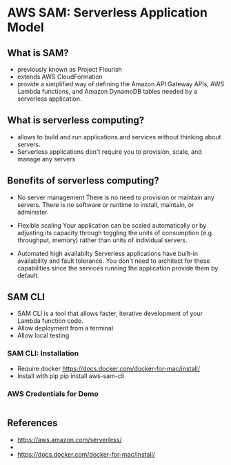 # AWS SAM: Serverless Application Model

## What is SAM?
 - previously known as Project Flourish
 - extends AWS CloudFormation 
 - provide a simplified way of defining the Amazon API Gateway APIs, AWS Lambda functions, and Amazon DynamoDB tables needed by a serverless application.

## What is serverless computing?

 - allows to build and run applications and services without thinking about servers.
 - Serverless applications don't require you to provision, scale, and manage any servers

## Benefits of serverless computing?

 - No server management
	There is no need to provision or maintain any servers. There is no software or runtime to install, maintain, or administer. 

 - Flexible scaling
	Your application can be scaled automatically or by adjusting its capacity through toggling the units of consumption (e.g. throughput, memory) rather than units of individual servers.

 - Automated high availabilty
	Serverless applications have built-in availability and fault tolerance. You don't need to architect for these capabilities since the services running the application provide them by default.


## SAM CLI
 - SAM CLI is a tool that allows faster, iterative development of your Lambda function code. 
 - Allow deployment from a terminal
 - Allow local testing 

### SAM CLI: Installation

- Require docker
	https://docs.docker.com/docker-for-mac/install/
- Install with pip
	pip install aws-sam-cli

### AWS Credentials for Demo

```
```

## References

 - https://aws.amazon.com/serverless/
 - 
 - https://docs.docker.com/docker-for-mac/install/
